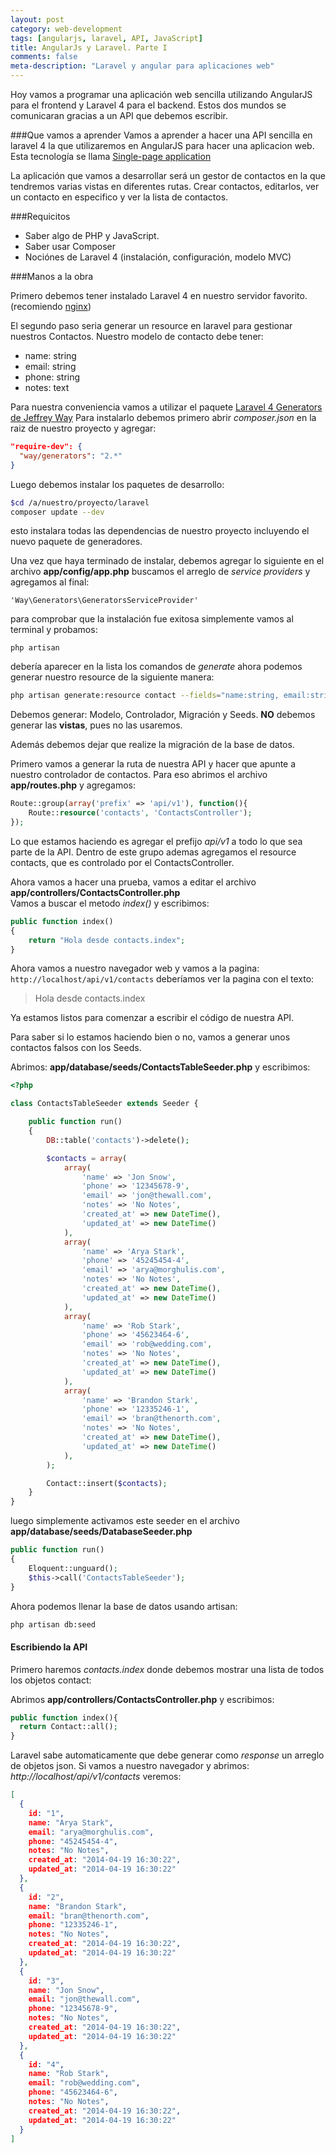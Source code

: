 ```yaml
---
layout: post
category: web-development
tags: [angularjs, laravel, API, JavaScript]
title: AngularJs y Laravel. Parte I
comments: false
meta-description: "Laravel y angular para aplicaciones web"
---
```


Hoy vamos a programar una aplicación web sencilla utilizando AngularJS para el frontend y Laravel 4 para el backend. Estos dos mundos se comunicaran gracias a un API que debemos escribir.

###Que vamos a aprender
Vamos a aprender a hacer una API sencilla en laravel 4 la que utilizaremos en AngularJS para hacer una aplicacion web. Esta tecnología se llama [Single-page application](http://en.wikipedia.org/wiki/Single-page_application)

La aplicación que vamos a desarrollar será un gestor de contactos en la que tendremos varias vistas en diferentes rutas. Crear contactos, editarlos, ver un contacto en especifico y ver la lista de contactos.

###Requicitos
- Saber algo de PHP y JavaScript.
- Saber usar Composer
- Nociónes de Laravel 4 (instalación, configuración, modelo MVC)

###Manos a la obra

Primero debemos tener instalado Laravel 4 en nuestro servidor favorito. (recomiendo [nginx]("http://nginx.org/"))

El segundo paso seria generar un resource en laravel para gestionar nuestros Contactos.
Nuestro modelo de contacto debe tener:

- name: string
- email: string
- phone: string
- notes: text

Para nuestra conveniencia vamos a utilizar el paquete [Laravel 4 Generators de Jeffrey Way](https://github.com/JeffreyWay/Laravel-4-Generators)
Para instalarlo debemos primero abrir *composer.json* en la raiz de nuestro proyecto y agregar:

```json
"require-dev": {
  "way/generators": "2.*"
}
```
Luego debemos instalar los paquetes de desarrollo:

```bash
$cd /a/nuestro/proyecto/laravel
composer update --dev
```

esto instalara todas las dependencias de nuestro proyecto incluyendo el nuevo paquete de generadores.

Una vez que haya terminado de instalar, debemos agregar lo siguiente en el archivo **app/config/app.php** buscamos el arreglo de *service providers* y agregamos al final:

```
'Way\Generators\GeneratorsServiceProvider'
```

para comprobar que la instalación fue exitosa simplemente vamos al terminal y probamos:


```
php artisan
```

debería aparecer en la lista los comandos de *generate*
ahora podemos generar nuestro resource de la siguiente manera:

```bash
php artisan generate:resource contact --fields="name:string, email:string, phone:string, notes:text"
```
Debemos generar: Modelo, Controlador, Migración y Seeds. **NO** debemos generar las **vistas**, pues no las usaremos.

Además debemos dejar que realize la migración de la base de datos.

Primero vamos a generar la ruta de nuestra API y hacer que apunte a nuestro controlador de contactos. Para eso abrimos el archivo **app/routes.php** y agregamos:

```php
Route::group(array('prefix' => 'api/v1'), function(){
    Route::resource('contacts', 'ContactsController');
});
```

Lo que estamos haciendo es agregar el prefijo *api/v1* a todo lo que sea parte de la API. Dentro de este grupo ademas agregamos el resource contacts, que es controlado por el ContactsController.

Ahora vamos a hacer una prueba, vamos a editar el archivo **app/controllers/ContactsController.php**  
Vamos a buscar el metodo *index()* y escribimos:

```php
public function index()
{
	return "Hola desde contacts.index";
}
```

Ahora vamos a nuestro navegador web y vamos a la pagina: ```http://localhost/api/v1/contacts``` deberíamos ver la pagina con el texto:

> Hola desde contacts.index

Ya estamos listos para comenzar a escribir el código de nuestra API.

Para saber si lo estamos haciendo bien o no, vamos a generar unos contactos falsos con los Seeds.

Abrimos: **app/database/seeds/ContactsTableSeeder.php** y escribimos:

```php
<?php

class ContactsTableSeeder extends Seeder {

	public function run()
	{
        DB::table('contacts')->delete();

        $contacts = array(
            array(
                'name' => 'Jon Snow',
                'phone' => '12345678-9',
                'email' => 'jon@thewall.com',
                'notes' => 'No Notes',
                'created_at' => new DateTime(),
                'updated_at' => new DateTime()
            ),
            array(
                'name' => 'Arya Stark',
                'phone' => '45245454-4',
                'email' => 'arya@morghulis.com',
                'notes' => 'No Notes',
                'created_at' => new DateTime(),
                'updated_at' => new DateTime()
            ),
            array(
                'name' => 'Rob Stark',
                'phone' => '45623464-6',
                'email' => 'rob@wedding.com',
                'notes' => 'No Notes',
                'created_at' => new DateTime(),
                'updated_at' => new DateTime()
            ),
            array(
                'name' => 'Brandon Stark',
                'phone' => '12335246-1',
                'email' => 'bran@thenorth.com',
                'notes' => 'No Notes',
                'created_at' => new DateTime(),
                'updated_at' => new DateTime()
            ),
        );

        Contact::insert($contacts);
	}
}
```

luego simplemente activamos este seeder en el archivo **app/database/seeds/DatabaseSeeder.php**

```php
public function run()
{
	Eloquent::unguard();
	$this->call('ContactsTableSeeder');
}
```

Ahora podemos llenar la base de datos usando artisan:

```bash
php artisan db:seed
```

#### Escribiendo la API

Primero haremos *contacts.index* donde debemos mostrar una lista de todos los objetos contact:

Abrimos **app/controllers/ContactsController.php** y escribimos:

```php
public function index(){
  return Contact::all();
}
```

Laravel sabe automaticamente que debe generar como *response* un arreglo de objetos json. Si vamos a nuestro navegador y abrimos: *http://localhost/api/v1/contacts* veremos:

```json
[
  {
    id: "1",
    name: "Arya Stark",
    email: "arya@morghulis.com",
    phone: "45245454-4",
    notes: "No Notes",
    created_at: "2014-04-19 16:30:22",
    updated_at: "2014-04-19 16:30:22"
  },
  {
    id: "2",
    name: "Brandon Stark",
    email: "bran@thenorth.com",
    phone: "12335246-1",
    notes: "No Notes",
    created_at: "2014-04-19 16:30:22",
    updated_at: "2014-04-19 16:30:22"
  },
  {
    id: "3",
    name: "Jon Snow",
    email: "jon@thewall.com",
    phone: "12345678-9",
    notes: "No Notes",
    created_at: "2014-04-19 16:30:22",
    updated_at: "2014-04-19 16:30:22"
  },
  {
    id: "4",
    name: "Rob Stark",
    email: "rob@wedding.com",
    phone: "45623464-6",
    notes: "No Notes",
    created_at: "2014-04-19 16:30:22",
    updated_at: "2014-04-19 16:30:22"
  }
]
```
